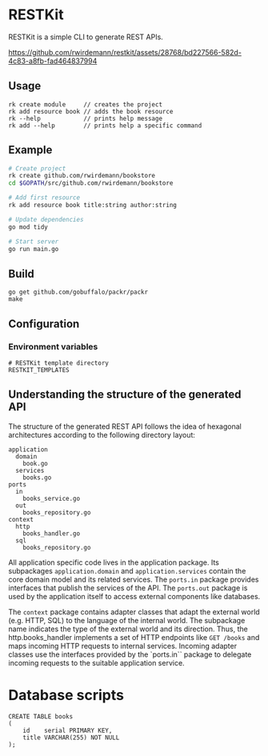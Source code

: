 # RESTKit
RESTKit is a simple CLI to generate REST APIs.

https://github.com/rwirdemann/restkit/assets/28768/bd227566-582d-4c83-a8fb-fad464837994

## Usage
```
rk create module     // creates the project 
rk add resource book // adds the book resource
rk --help            // prints help message
rk add --help        // prints help a specific command
```

## Example
```bash
# Create project 
rk create github.com/rwirdemann/bookstore
cd $GOPATH/src/github.com/rwirdemann/bookstore

# Add first resource
rk add resource book title:string author:string

# Update dependencies
go mod tidy

# Start server
go run main.go
```

## Build

```text
go get github.com/gobuffalo/packr/packr
make
```

## Configuration

### Environment variables
```
# RESTKit template directory
RESTKIT_TEMPLATES
```

## Understanding the structure of the generated API
The structure of the generated REST API follows the idea of hexagonal architectures according to the
following directory layout:

```text
application
  domain
    book.go
  services
    books.go
ports
  in
    books_service.go
  out
    books_repository.go
context
  http
    books_handler.go
  sql
    books_repository.go    
```

All application specific code lives in the application package. Its subpackages `application.domain`
and `application.services` contain the core domain model and its related services. The `ports.in`
package provides interfaces that publish the services of the API. The `ports.out` package is used by
the application itself to access external components like databases.

The `context` package contains adapter classes that adapt the external world (e.g. HTTP, SQL) to the
language of the internal world. The subpackage name indicates the type of the external world and its
direction. Thus, the http.books_handler implements a set of HTTP endpoints like `GET /books` and
maps incoming HTTP requests to internal services. Incoming adapter classes use the interfaces
provided by the `ports.in`` package to delegate incoming requests to the suitable application
service.

# Database scripts

```
CREATE TABLE books
(
    id    serial PRIMARY KEY,
    title VARCHAR(255) NOT NULL
);
```

